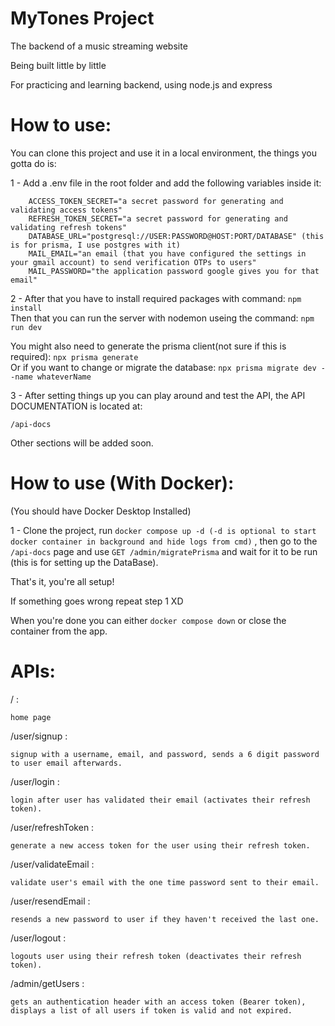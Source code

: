 # MyTones Project

The backend of a music streaming website

Being built little by little

For practicing and learning backend, using node.js and express


# How to use:

You can clone this project and use it in a local environment, the things you gotta do is: 

1 - Add a .env file in the root folder and add the following variables inside it:

    
        ACCESS_TOKEN_SECRET="a secret password for generating and validating access tokens"
        REFRESH_TOKEN_SECRET="a secret password for generating and validating refresh tokens"
        DATABASE_URL="postgresql://USER:PASSWORD@HOST:PORT/DATABASE" (this is for prisma, I use postgres with it)
        MAIL_EMAIL="an email (that you have configured the settings in your gmail account) to send verification OTPs to users"
        MAIL_PASSWORD="the application password google gives you for that email"
        
    
    
2 - After that you have to install required packages with command:
    ```
        npm install
    ```  
    Then that you can run the server with nodemon useing the command:
    ```
        npm run dev
    ```  
    
You might also need to generate the prisma client(not sure if this is required):
    ```
        npx prisma generate
    ```  
    Or if you want to change or migrate the database:
    ```
        npx prisma migrate dev --name whateverName
    ```  


3 - After setting things up you can play around and test the API, the API DOCUMENTATION is located at:

```
/api-docs
``` 


Other sections will be added soon.



# How to use (With Docker):

(You should have Docker Desktop Installed)

1 - Clone the project, run ``` docker compose up -d (-d is optional to start docker container in background and hide logs from cmd) ``` ,
then go to the ``` /api-docs ``` page and use ``` GET /admin/migratePrisma ``` and wait for it to be run (this is for setting up the DataBase).

That's it, you're all setup!

If something goes wrong repeat step 1 XD

When you're done you can either ``` docker compose down ``` or close the container from the app.

# APIs:

/ :

    home page


/user/signup :

    signup with a username, email, and password, sends a 6 digit password to user email afterwards.


/user/login :

    login after user has validated their email (activates their refresh token).


/user/refreshToken :

    generate a new access token for the user using their refresh token.


/user/validateEmail :

    validate user's email with the one time password sent to their email.


/user/resendEmail :

    resends a new password to user if they haven't received the last one.


/user/logout :

    logouts user using their refresh token (deactivates their refresh token).


/admin/getUsers :

    gets an authentication header with an access token (Bearer token), displays a list of all users if token is valid and not expired.

